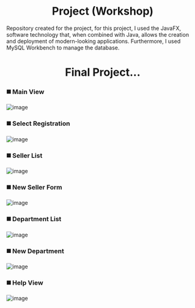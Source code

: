 # <h1 align="center">  Project (Workshop)  </h1>

Repository created for the project, for this project, 
I used the JavaFX, software technology that, when combined with Java, allows the creation and deployment of modern-looking applications. Furthermore,
I used MySQL Workbench to manage the database.

### <h1 align="center"> Final Project... </h1>

### :black_medium_square: Main View

![image](https://user-images.githubusercontent.com/98665008/170558796-953e89c8-f964-4b63-8fc3-b4a96b74a451.png)

### :black_medium_square: Select Registration

![image](https://user-images.githubusercontent.com/98665008/170559116-6bdc22cf-0ca1-42f1-84d8-c244c1ce281e.png)

### :black_medium_square: Seller List

![image](https://user-images.githubusercontent.com/98665008/170559338-581e2466-5203-4303-b53f-e7c5c9771bca.png)

### :black_medium_square: New Seller Form

![image](https://user-images.githubusercontent.com/98665008/170559530-acfd30dd-7358-4390-a577-def5793e8ca8.png)

### :black_medium_square: Department List

![image](https://user-images.githubusercontent.com/98665008/170559748-e26ea1ea-1109-4e8e-8978-5e01ab9bb9ea.png)

### :black_medium_square: New Department

![image](https://user-images.githubusercontent.com/98665008/170559896-2f29b172-4f7e-465c-adbc-2734709f064a.png)

### :black_medium_square: Help View

![image](https://user-images.githubusercontent.com/98665008/170559998-b3f93df8-a089-4187-aa7c-ac56a0392889.png)
